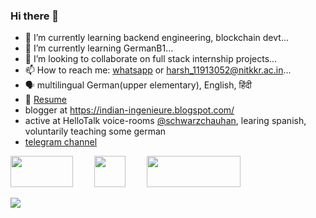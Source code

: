 ### Hi there 👋


- 🔭 I’m currently learning backend engineering, blockchain devt...
- 🌱 I’m currently learning GermanB1...
- 👯 I’m looking to collaborate on full stack internship projects...
- 📫 How to reach me: [whatsapp](https://wa.me/918221875710?text=hi) or <harsh_11913052@nitkkr.ac.in>...
- 🗣 multilingual German(upper elementary), English, हिंदी
- 📰 [Resume](https://docs.google.com/document/d/1_SFik5hCHbaAScGY_Upn2pLWRtuYG0UW6fKaMAUSLFw/edit?usp=sharing)
- blogger at <https://indian-ingenieure.blogspot.com/>
- active at HelloTalk voice-rooms [@schwarzchauhan](https://www.hellotalk.com/u/schwarzchauhan), learing spanish, voluntarily teaching some german
- [telegram channel](https://t.me/+vE6NJyNfe7ExMzQ1)

<a href="https://www.linkedin.com/in/schwarzchauhan/" style="margin-right: 30px;"><img width="100" height="50" src="https://upload.wikimedia.org/wikipedia/commons/0/01/LinkedIn_Logo.svg"></a>
<a href="https://www.instagram.com/blackychauhan/" style="margin-right: 30px;"><img width="50" height="50" src="https://upload.wikimedia.org/wikipedia/commons/e/e7/Instagram_logo_2016.svg"></a>
<a href="https://www.youtube.com/channel/UCCSsffoAPFq8Zd584k2ECBA"><img width="150" height="50" src="https://upload.wikimedia.org/wikipedia/commons/b/b8/YouTube_Logo_2017.svg"></a>


![](https://ibb.co/R79mpGG)
